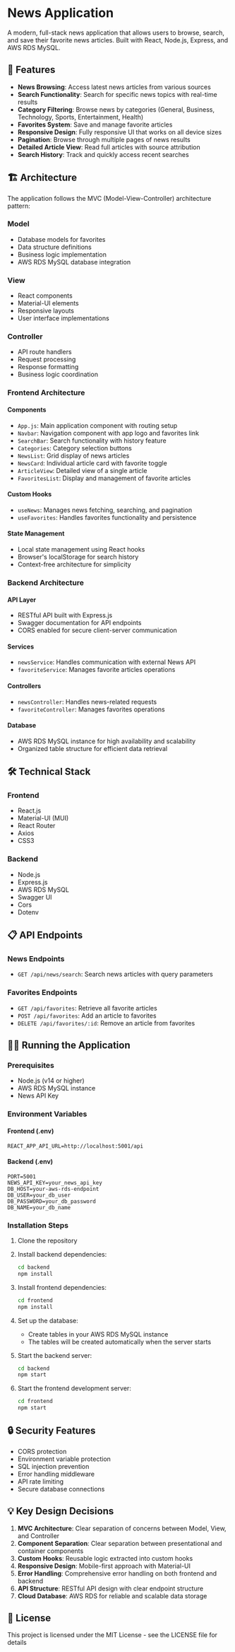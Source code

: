 # News Application

A modern, full-stack news application that allows users to browse, search, and save their favorite news articles. Built with React, Node.js, Express, and AWS RDS MySQL.

## 🚀 Features

- **News Browsing**: Access latest news articles from various sources
- **Search Functionality**: Search for specific news topics with real-time results
- **Category Filtering**: Browse news by categories (General, Business, Technology, Sports, Entertainment, Health)
- **Favorites System**: Save and manage favorite articles
- **Responsive Design**: Fully responsive UI that works on all device sizes
- **Pagination**: Browse through multiple pages of news results
- **Detailed Article View**: Read full articles with source attribution
- **Search History**: Track and quickly access recent searches

## 🏗️ Architecture

The application follows the MVC (Model-View-Controller) architecture pattern:

### Model

- Database models for favorites
- Data structure definitions
- Business logic implementation
- AWS RDS MySQL database integration

### View

- React components
- Material-UI elements
- Responsive layouts
- User interface implementations

### Controller

- API route handlers
- Request processing
- Response formatting
- Business logic coordination

### Frontend Architecture

#### Components

- `App.js`: Main application component with routing setup
- `Navbar`: Navigation component with app logo and favorites link
- `SearchBar`: Search functionality with history feature
- `Categories`: Category selection buttons
- `NewsList`: Grid display of news articles
- `NewsCard`: Individual article card with favorite toggle
- `ArticleView`: Detailed view of a single article
- `FavoritesList`: Display and management of favorite articles

#### Custom Hooks

- `useNews`: Manages news fetching, searching, and pagination
- `useFavorites`: Handles favorites functionality and persistence

#### State Management

- Local state management using React hooks
- Browser's localStorage for search history
- Context-free architecture for simplicity

### Backend Architecture

#### API Layer

- RESTful API built with Express.js
- Swagger documentation for API endpoints
- CORS enabled for secure client-server communication

#### Services

- `newsService`: Handles communication with external News API
- `favoriteService`: Manages favorite articles operations

#### Controllers

- `newsController`: Handles news-related requests
- `favoriteController`: Manages favorites operations

#### Database

- AWS RDS MySQL instance for high availability and scalability
- Organized table structure for efficient data retrieval

## 🛠️ Technical Stack

### Frontend

- React.js
- Material-UI (MUI)
- React Router
- Axios
- CSS3

### Backend

- Node.js
- Express.js
- AWS RDS MySQL
- Swagger UI
- Cors
- Dotenv

## 📋 API Endpoints

### News Endpoints

- `GET /api/news/search`: Search news articles with query parameters

### Favorites Endpoints

- `GET /api/favorites`: Retrieve all favorite articles
- `POST /api/favorites`: Add an article to favorites
- `DELETE /api/favorites/:id`: Remove an article from favorites

## 🏃‍♂️ Running the Application

### Prerequisites

- Node.js (v14 or higher)
- AWS RDS MySQL instance
- News API Key

### Environment Variables

#### Frontend (.env)

```
REACT_APP_API_URL=http://localhost:5001/api
```

#### Backend (.env)

```
PORT=5001
NEWS_API_KEY=your_news_api_key
DB_HOST=your-aws-rds-endpoint
DB_USER=your_db_user
DB_PASSWORD=your_db_password
DB_NAME=your_db_name
```

### Installation Steps

1. Clone the repository
2. Install backend dependencies:
   ```bash
   cd backend
   npm install
   ```
3. Install frontend dependencies:
   ```bash
   cd frontend
   npm install
   ```
4. Set up the database:

   - Create tables in your AWS RDS MySQL instance
   - The tables will be created automatically when the server starts

5. Start the backend server:

   ```bash
   cd backend
   npm start
   ```

6. Start the frontend development server:
   ```bash
   cd frontend
   npm start
   ```

## 🔒 Security Features

- CORS protection
- Environment variable protection
- SQL injection prevention
- Error handling middleware
- API rate limiting
- Secure database connections

## 💡 Key Design Decisions

1. **MVC Architecture**: Clear separation of concerns between Model, View, and Controller
2. **Component Separation**: Clear separation between presentational and container components
3. **Custom Hooks**: Reusable logic extracted into custom hooks
4. **Responsive Design**: Mobile-first approach with Material-UI
5. **Error Handling**: Comprehensive error handling on both frontend and backend
6. **API Structure**: RESTful API design with clear endpoint structure
7. **Cloud Database**: AWS RDS for reliable and scalable data storage

## 📝 License

This project is licensed under the MIT License - see the LICENSE file for details
